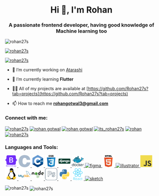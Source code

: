 <h1 align="center">Hi 👋, I'm Rohan</h1>
<h3 align="center">A passionate frontend developer,  having good knowledge of Machine learning too</h3>

<p align="left"> <img src="https://komarev.com/ghpvc/?username=rohan27s&label=Profile%20views&color=0e75b6&style=flat" alt="rohan27s" /> </p>

<p align="left"> <a href="https://github.com/ryo-ma/github-profile-trophy"><img src="https://github-profile-trophy.vercel.app/?username=rohan27s" alt="rohan27s" /></a> </p>

<p align="left"> <a href="https://twitter.com/rohan27s" target="blank"><img src="https://img.shields.io/twitter/follow/rohan27s?logo=twitter&style=for-the-badge" alt="rohan27s" /></a> </p>

- 🔭 I’m currently working on [Atarashi](https://github.com/fossology/atarashi)

- 🌱 I’m currently learning **Flutter**

- 👨‍💻 All of my projects are available at [https://github.com/Rohan27s?tab=projects](https://github.com/Rohan27s?tab=projects)

- 📫 How to reach me **rohangotwal3@gmail.com**

<h3 align="left">Connect with me:</h3>
<p align="left">
<a href="https://twitter.com/rohan27s" target="blank"><img align="center" src="https://cdn.jsdelivr.net/npm/simple-icons@3.0.1/icons/twitter.svg" alt="rohan27s" height="30" width="40" /></a>
<a href="https://linkedin.com/in/rohan gotwal" target="blank"><img align="center" src="https://cdn.jsdelivr.net/npm/simple-icons@3.0.1/icons/linkedin.svg" alt="rohan gotwal" height="30" width="40" /></a>
<a href="https://fb.com/rohan gotwal" target="blank"><img align="center" src="https://cdn.jsdelivr.net/npm/simple-icons@3.0.1/icons/facebook.svg" alt="rohan gotwal" height="30" width="40" /></a>
<a href="https://instagram.com/its_rohan27s" target="blank"><img align="center" src="https://cdn.jsdelivr.net/npm/simple-icons@3.0.1/icons/instagram.svg" alt="its_rohan27s" height="30" width="40" /></a>
<a href="https://www.youtube.com/c/rohan" target="blank"><img align="center" src="https://cdn.jsdelivr.net/npm/simple-icons@3.0.1/icons/youtube.svg" alt="rohan" height="30" width="40" /></a>
<a href="https://www.codechef.com/users/rohan27s" target="blank"><img align="center" src="https://cdn.jsdelivr.net/npm/simple-icons@3.1.0/icons/codechef.svg" alt="rohan27s" height="30" width="40" /></a>
</p>

<h3 align="left">Languages and Tools:</h3>
<p align="left"> <a href="https://getbootstrap.com" target="_blank"> <img src="https://raw.githubusercontent.com/devicons/devicon/master/icons/bootstrap/bootstrap-plain-wordmark.svg" alt="bootstrap" width="40" height="40"/> </a> <a href="https://www.cprogramming.com/" target="_blank"> <img src="https://raw.githubusercontent.com/devicons/devicon/master/icons/c/c-original.svg" alt="c" width="40" height="40"/> </a> <a href="https://www.w3schools.com/cpp/" target="_blank"> <img src="https://raw.githubusercontent.com/devicons/devicon/master/icons/cplusplus/cplusplus-original.svg" alt="cplusplus" width="40" height="40"/> </a> <a href="https://www.w3schools.com/css/" target="_blank"> <img src="https://raw.githubusercontent.com/devicons/devicon/master/icons/css3/css3-original-wordmark.svg" alt="css3" width="40" height="40"/> </a> <a href="https://www.djangoproject.com/" target="_blank"> <img src="https://raw.githubusercontent.com/devicons/devicon/master/icons/django/django-original.svg" alt="django" width="40" height="40"/> </a> <a href="https://www.docker.com/" target="_blank"> <img src="https://raw.githubusercontent.com/devicons/devicon/master/icons/docker/docker-original-wordmark.svg" alt="docker" width="40" height="40"/> </a> <a href="https://www.figma.com/" target="_blank"> <img src="https://www.vectorlogo.zone/logos/figma/figma-icon.svg" alt="figma" width="40" height="40"/> </a> <a href="https://www.w3.org/html/" target="_blank"> <img src="https://raw.githubusercontent.com/devicons/devicon/master/icons/html5/html5-original-wordmark.svg" alt="html5" width="40" height="40"/> </a> <a href="https://www.adobe.com/in/products/illustrator.html" target="_blank"> <img src="https://www.vectorlogo.zone/logos/adobe_illustrator/adobe_illustrator-icon.svg" alt="illustrator" width="40" height="40"/> </a> <a href="https://developer.mozilla.org/en-US/docs/Web/JavaScript" target="_blank"> <img src="https://raw.githubusercontent.com/devicons/devicon/master/icons/javascript/javascript-original.svg" alt="javascript" width="40" height="40"/> </a> <a href="https://www.linux.org/" target="_blank"> <img src="https://raw.githubusercontent.com/devicons/devicon/master/icons/linux/linux-original.svg" alt="linux" width="40" height="40"/> </a> <a href="https://www.mysql.com/" target="_blank"> <img src="https://raw.githubusercontent.com/devicons/devicon/master/icons/mysql/mysql-original-wordmark.svg" alt="mysql" width="40" height="40"/> </a> <a href="https://nodejs.org" target="_blank"> <img src="https://raw.githubusercontent.com/devicons/devicon/master/icons/nodejs/nodejs-original-wordmark.svg" alt="nodejs" width="40" height="40"/> </a> <a href="https://www.photoshop.com/en" target="_blank"> <img src="https://raw.githubusercontent.com/devicons/devicon/master/icons/photoshop/photoshop-line.svg" alt="photoshop" width="40" height="40"/> </a> <a href="https://www.python.org" target="_blank"> <img src="https://raw.githubusercontent.com/devicons/devicon/master/icons/python/python-original.svg" alt="python" width="40" height="40"/> </a> <a href="https://reactjs.org/" target="_blank"> <img src="https://raw.githubusercontent.com/devicons/devicon/master/icons/react/react-original-wordmark.svg" alt="react" width="40" height="40"/> </a> <a href="https://www.sketch.com/" target="_blank"> <img src="https://www.vectorlogo.zone/logos/sketchapp/sketchapp-icon.svg" alt="sketch" width="40" height="40"/> </a> </p>

<p><img align="left" src="https://github-readme-stats.vercel.app/api/top-langs?username=rohan27s&show_icons=true&locale=en&layout=compact" alt="rohan27s" /></p>

<p>&nbsp;<img align="center" src="https://github-readme-stats.vercel.app/api?username=rohan27s&show_icons=true&locale=en" alt="rohan27s" /></p>

